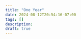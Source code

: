 ```yaml
---
title: "One Year"
date: 2024-08-12T20:54:16-07:00
tags: []
description:
draft: true
---
```


<!--more-->

